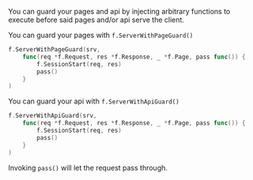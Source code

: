 You can guard your pages and api by injecting arbitrary functions to execute before said pages and/or api serve the client.

You can guard your pages with `f.ServerWithPageGuard()`

```go
f.ServerWithPageGuard(srv,
    func(req *f.Request, res *f.Response, _ *f.Page, pass func()) {
        f.SessionStart(req, res)
	    pass()
    }
)
```

You can guard your api with `f.ServerWithApiGuard()`

```go
f.ServerWithApiGuard(srv,
    func(req *f.Request, res *f.Response, _ *f.Page, pass func()) {
        f.SessionStart(req, res)
	    pass()
    }
)
```

Invoking `pass()` will let the request pass through.